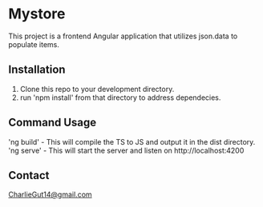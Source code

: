 # Mystore

This project is a frontend Angular application that utilizes json.data to populate items.
## Installation

1. Clone this repo to your development directory.
2. run 'npm install' from that directory to address dependecies.

## Command Usage
'ng build' - This will compile the TS to JS and output it in the dist directory.
'ng serve' - This will start the server and listen on http://localhost:4200


## Contact
[CharlieGut14@gmail.com](charliegut14@gmail.com)

